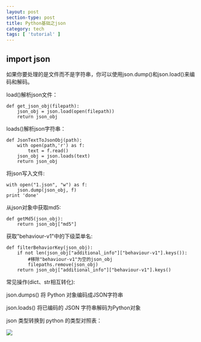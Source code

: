 ```yaml
---
layout: post
section-type: post
title: Python基础之json
category: tech
tags: [ 'tutorial' ]
---
```

## import json  

如果你要处理的是文件而不是字符串，你可以使用json.dump()和json.load()来编码和解码。  

load()解析json文件：
```
def get_json_obj(filepath):
    json_obj = json.load(open(filepath))
    return json_obj
```  

loads()解析json字符串：
```
def JsonTextToJsonObj(path):
    with open(path,'r') as f:
        text = f.read()
    json_obj = json.loads(text)
    return json_obj
```  

将json写入文件:
```
with open("1.json", "w") as f:
    json.dump(json_obj, f)
print 'done'
``` 
从json对象中获取md5:
```
def getMd5(json_obj):
    return json_obj["md5"]
```
获取"behaviour-v1"中的下级菜单名:
```
def filterBehaviorKey(json_obj):
    if not len(json_obj["additional_info"]["behaviour-v1"].keys()):
        #移除"behaviour-v1"为空的json_obj
        filepaths.remove(json_obj)
    return json_obj["additional_info"]["behaviour-v1"].keys()
```
常见操作(dict、str相互转化):  

json.dumps()   将 Python 对象编码成JSON字符串  

json.loads()   将已编码的 JSON 字符串解码为Python对象  

json 类型转换到 python 的类型对照表：  

![]({{site.url}}/img/blog/json.png)
